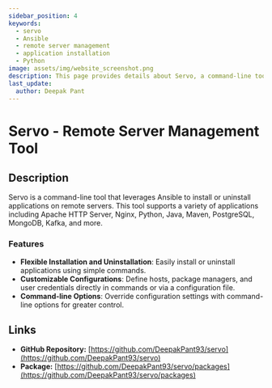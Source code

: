 ```yaml
---
sidebar_position: 4
keywords: 
  - servo
  - Ansible
  - remote server management
  - application installation
  - Python
image: assets/img/website_screenshot.png
description: This page provides details about Servo, a command-line tool for managing applications on remote servers using Ansible.
last_update:
  author: Deepak Pant
---
```


# Servo - Remote Server Management Tool

## Description

Servo is a command-line tool that leverages Ansible to install or uninstall applications on remote servers. This tool supports a variety of applications including Apache HTTP Server, Nginx, Python, Java, Maven, PostgreSQL, MongoDB, Kafka, and more.

### Features

- **Flexible Installation and Uninstallation**: Easily install or uninstall applications using simple commands.
- **Customizable Configurations**: Define hosts, package managers, and user credentials directly in commands or via a configuration file.
- **Command-line Options**: Override configuration settings with command-line options for greater control.

## Links

- **GitHub Repository:** [https://github.com/DeepakPant93/servo](https://github.com/DeepakPant93/servo)
- **Package:** [https://github.com/DeepakPant93/servo/packages](https://github.com/DeepakPant93/servo/packages)

